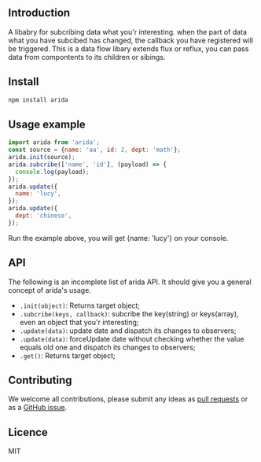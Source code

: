 ## Introduction
A libabry for subcribing data what you'r interesting. 
when the part of data what you have subcibed has changed, the callback you  have registered will be triggered.
This is a data flow libary extends flux or reflux, you can pass data from compontents to its children or sibings. 
## Install

```bash
npm install arida
```

## Usage example

``` javascript
import arida from 'arida';
const source = {name: 'aa', id: 2, dept: 'math'};
arida.init(source);
arida.subcribe(['name', 'id'], (payload) => {
  console.log(payload);
});
arida.update({
  name: 'lucy',
});
arida.update({
  dept: 'chinese',
});
```
Run the example above, you will get {name: 'lucy'} on your console.

## API
The following is an incomplete list of arida API. It should give you a general concept of arida's usage.

- `.init(object)`: Returns target object;
- `.subcribe(keys, callback)`: subcribe the key(string) or keys(array), even an object that you'r interesting;
- `.update(data)`: update date and dispatch its changes to observers;
-  `.update(data)`: forceUpdate date without checking whether the value equals old one and dispatch its changes to observers;
- `.get()`: Returns target object;

## Contributing

We welcome all contributions, please submit any ideas as [pull requests](https://github.com/azl397985856/arida/pulls) or as a [GitHub issue](https://github.com/azl397985856/arida/issues).
## Licence
MIT
